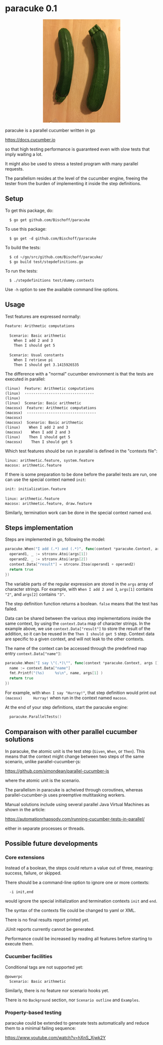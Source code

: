 # paracuke 0.1
<p align="center"><img src=assets/images/Paracuke.png></p>
paracuke is a parallel cucumber written in go

  https://docs.cucumber.io

so that high testing performance is guaranteed even
with slow tests that imply waiting a lot.

It might also be used to stress a tested program
with many parallel requests.

The parallelism resides at the level of the cucumber
engine, freeing the tester from the burden of
implementing it inside the step definitions.


## Setup

To get this package, do:
```
  $ go get github.com/Bischoff/paracuke
```

To use this package:
```
  $ go get -d github.com/Bischoff/paracuke
```

To build the tests:
```
  $ cd ~/go/src/github.com/Bischoff/paracuke/
  $ go build test/stepdefinitions.go
```

To run the tests:
```
  $ ./stepdefinitions test/dummy.contexts
```

Use `-h` option to see the available command line
options.


## Usage

Test features are expressed normally:
```cucumber
Feature: Arithmetic computations

  Scenario: Basic arithmetic
    When I add 2 and 3
    Then I should get 5

  Scenario: Usual constants
    When I retrieve pi
    Then I should get 3.1415926535
```

The difference with a "normal" cucumber environment is
that the tests are executed in parallel:
```
(linux)  Feature: Arithmetic computations
(linux)  --------------------------------
(linux)
(linux)  Scenario: Basic arithmetic
(macosx)  Feature: Arithmetic computations
(macosx)  --------------------------------
(macosx)
(macosx)  Scenario: Basic arithmetic
(linux)    When I add 2 and 3
(macosx)    When I add 2 and 3
(linux)    Then I should get 5
(macosx)    Then I should get 5
```

Which test features should be run in parallel is defined in the
"contexts file":
```
linux: arithmetic.feature, system.feature
macosx: arithmetic.feature
```

If there is some preparation to be done before the parallel tests
are run, one can use the special context named `init`:
```
init: initialization.feature

linux: arithmetic.feature
macosx: arithmetic.feature, draw.feature
```

Similarly, termination work can be done in the special context
named `end`.


## Steps implementation

Steps are implemented in go, following the model:
```go
paracuke.When("I add (.*) and (.*)", func(context *paracuke.Context, args []string) bool {
  operand1, _ := strconv.Atoi(args[1])
  operand2, _ := strconv.Atoi(args[2])
  context.Data["result"] = strconv.Itoa(operand1 + operand2)
  return true
})
```

The variable parts of the regular expression are stored in the `args`
array of character strings. For example, with `When I add 2 and 3`,
`args[1]` contains `"2"`, and `args[2]` contains `"3"`.

The step definition function returns a boolean. `false` means that the
test has failed.

Data can be shared between the various step implementations inside
the same context, by using the `context.Data` map of character strings.
In the example above, we use `context.Data["result"]` to store the
result of the addition, so it can be reused in the `Then I should get 5`
step. Context data are specific to a given context, and will not leak
to the other contexts.

The name of the context can be accessed through the predefined map entry
`context.Data["name"]`:
```go
paracuke.When("I say \"(.*)\"", func(context *paracuke.Context, args []string) bool {
  name := context.Data["name"]
  fmt.Printf("(%s)     %s\n", name, args[1] )
  return true
})
```

For example, with `When I say "Hurray!"`, that step definition would
print out `(macosx)     Hurray!` when run in the context named `macosx`.

At the end of your step definitions, start the paracuke engine:
```go
  paracuke.ParallelTests()
```


## Comparaison with other parallel cucumber solutions

In paracuke, the atomic unit is the test step (`Given`, `When`,
or `Then`). This means that the context might change between two steps
of the same scenario, unlike parallel-cucumber-js:

  https://github.com/simondean/parallel-cucumber-js

where the atomic unit is the scenario.

The parallelism in paracuke is acheived through coroutines, whereas
parallel-cucumber-js uses preemptive multitasking workers.

Manual solutions include using several parallel Java Virtual Machines
as shown in the article:

  https://automationrhapsody.com/running-cucumber-tests-in-parallel/

either in separate processes or threads.


## Possible future developments

### Core extensions

Instead of a boolean, the steps could return a value out of three,
meaning: success, failure, or skipped.

There should be a command-line option to ignore one or more contexts:
```
  -i init,end
```
would ignore the special initialization and termination contexts
`init` and `end`.

The syntax of the contexts file could be changed to yaml or XML.

There is no final results report printed yet.

JUnit reports currently cannot be generated.

Performance could be increased by reading all features before starting
to execute them.


### Cucumber facilities

Conditional tags are not supported yet:
```cucumber
@powerpc
  Scenario: Basic arithmetic
```

Similarly, there is no feature nor scenario hooks yet.

There is no `Background` section,
nor `Scenario outline` and `Examples`.


### Property-based testing

paracuke could be extended to generate tests automatically
and reduce them to a minimal failing sequence:

  https://www.youtube.com/watch?v=hXnS_Xjwk2Y

